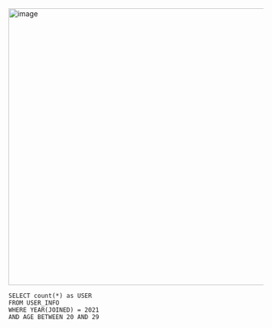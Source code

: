 <img width="547" alt="image" src="https://github.com/jinsungtoo/SQL_Coding_test/assets/115756142/f689e8cf-f034-49f8-b74f-1cff42bd477f">


    SELECT count(*) as USER
    FROM USER_INFO
    WHERE YEAR(JOINED) = 2021
    AND AGE BETWEEN 20 AND 29 
